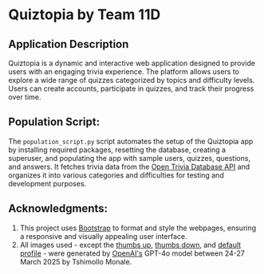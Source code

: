 # Quiztopia by Team 11D

## Application Description

Quiztopia is a dynamic and interactive web application designed to provide users with an engaging trivia experience. The platform allows users to explore a wide range of quizzes categorized by topics and difficulty levels. Users can create accounts, participate in quizzes, and track their progress over time. 

## Population Script:
The `population_script.py` script automates the setup of the Quiztopia app by installing required packages, resetting the database, creating a superuser, and populating the app with sample users, quizzes, questions, and answers. It fetches trivia data from the [Open Trivia Database API](https://opentdb.com) and organizes it into various categories and difficulties for testing and development purposes.


## Acknowledgments:
1. This project uses [Bootstrap](https://getbootstrap.com) to format and style the webpages, ensuring a responsive and visually appealing user interface.
2. All images used - except the [thumbs up](static/images/thumbs_up.png), [thumbs down](static/images/thumbs_down.png), and [default profile](media/profile_pictures/default_profile.jpg) - were generated by [OpenAI's](https://openai.com) GPT-4o model between 24-27 March 2025 by Tshimollo Monale.
